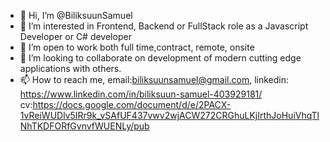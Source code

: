 - 👋 Hi, I’m @BiliksuunSamuel
- 👀 I’m interested in Frontend, Backend or FullStack role as a Javascript Developer or C# developer
- 🌱 I’m open to work both full time,contract, remote, onsite
- 💞️ I’m looking to collaborate on development of modern cutting edge applications with others.
- 📫 How to reach me, email:biliksuunsamuel@gmail.com, linkedin: https://www.linkedin.com/in/biliksuun-samuel-403929181/ cv:https://docs.google.com/document/d/e/2PACX-1vReiWUDlv5IRr9k_vSAfUF437vwv2wjACW272CRGhuLKjIrthJoHuiVhqTlNhTKDFORfGvnvfWUENLy/pub

<!---
BiliksuunSamuel/BiliksuunSamuel is a ✨ special ✨ repository because its `README.md` (this file) appears on your GitHub profile.
You can click the Preview link to take a look at your changes.
--->

